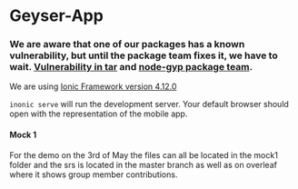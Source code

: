 
# Geyser-App


### We are aware that one of our packages has a known vulnerability, but until the package team fixes it, we have to wait. [Vulnerability in tar](https://github.com/sass/node-sass/issues/2625) and [node-gyp package team](https://github.com/nodejs/node-gyp/commit/1456ef27c72cc4e49f9b1d82cbb047cb673156c8).

We are using [Ionic Framework version 4.12.0](https://ionicframework.com/)

`inonic serve` will run the development server. Your default browser should open with the representation of the mobile app.

#### Mock 1
For the demo on the 3rd of May the files can all be located in the mock1 folder and the srs is located in the master branch as well as on overleaf where it shows group member contributions. 
